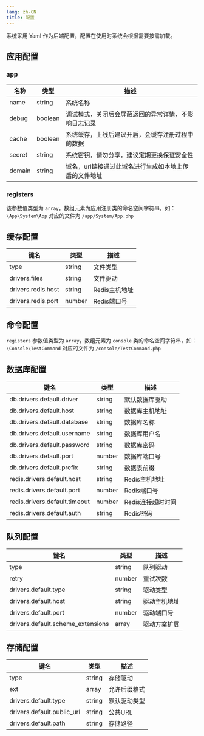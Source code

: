 ```yaml
---
lang: zh-CN
title: 配置
---
```


系统采用 Yaml 作为后端配置，配置在使用时系统会根据需要按需加载。

## 应用配置

<Badge text="app.yaml" />

### app

| 名称 | 类型 | 描述 |
|--|-----|-----|
| name | string | 系统名称 |
| debug | boolean | 调试模式，关闭后会屏蔽返回的异常详情，不影响日志记录 |
| cache | boolean | 系统缓存，上线后建议开启，会缓存注册过程中的数据 |
| secret | string | 系统密钥，请勿分享，建议定期更换保证安全性 |
| domain | string | 域名，url链接通过此域名进行生成如本地上传后的文件地址 |

### registers

该参数值类型为 `array`，数组元素为应用注册类的命名空间字符串，如：`\App\System\App` 对应的文件为 `/app/System/App.php`

## 缓存配置

<Badge text="cache.yaml" />


| 键名 | 类型 | 描述 |
| -- | --- | --- |
| type | string | 文件类型 |
| drivers.files | string | 文件驱动 |
| drivers.redis.host | string | Redis主机地址 |
| drivers.redis.port | number | Redis端口号 |

## 命令配置

<Badge text="command.yaml" />

`registers` 参数值类型为 `array`，数组元素为 `console` 类的命名空间字符串，如：`\Console\TestCommand`
对应的文件为 `/console/TestCommand.php`

## 数据库配置

<Badge text="database.yaml" />

| 键名                            | 类型     | 描述          |
|-------------------------------|--------|-------------|
| db.drivers.default.driver     | string | 默认数据库驱动     |
| db.drivers.default.host       | string | 数据库主机地址     |
| db.drivers.default.database   | string | 数据库名称       |
| db.drivers.default.username   | string | 数据库用户名      |
| db.drivers.default.password   | string | 数据库密码       |
| db.drivers.default.port       | number | 数据库端口号      |
| db.drivers.default.prefix     | string | 数据表前缀       |
| redis.drivers.default.host    | string | Redis主机地址   |
| redis.drivers.default.port    | number | Redis端口号    |
| redis.drivers.default.timeout | number | Redis连接超时时间 |
| redis.drivers.default.auth    | string | Redis密码     |

## 队列配置

<Badge text="queue.yaml" />

| 键名 | 类型 | 描述     |
| --- | --- |--------|
| type | string | 队列驱动   |
| retry | number | 重试次数   |
| drivers.default.type | string | 驱动类型   |
| drivers.default.host | string | 驱动主机地址 |
| drivers.default.port | number | 驱动端口号  |
| drivers.default.scheme_extensions | array | 驱动方案扩展 |

## 存储配置

<Badge text="storage.yaml" />

| 键名 | 类型 | 描述 |
| --- | --- | -- |
| type | string | 存储驱动 |
| ext | array | 允许后缀格式 |
| drivers.default.type | string | 默认驱动类型 |
| drivers.default.public_url | string | 公共URL |
| drivers.default.path | string | 存储路径 |